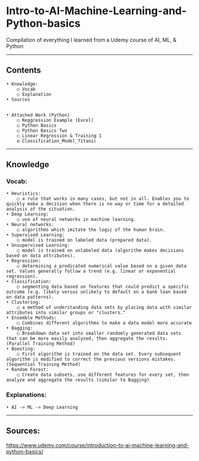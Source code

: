 # Intro-to-AI-Machine-Learning-and-Python-basics
Compilation of everything I learned from a Udemy course of AI, ML, &amp; Python
_________
## Contents

	• Knowledge:
		○ Vocab
		○ Explanation
	• Sources
	
	
	• Attached Work (Python)
		○ Reggression Example (Excel)
		○ Python Basics
		○ Python Basics Two
		○ Linear Regression & Training 1
		o Classification_Model_Titanic

_________
## Knowledge

### Vocab:
	• Heuristics:
		○ a rule that works in many cases, but not in all. Enables you to quickly make a decision when there is no way or time for a detailed analysis of the situation.
	• Deep Learning:
		○ use of neural networks in machine learning.
	• Neural networks:
		○ algorithms which imitate the logic of the human brain.
	• Supervised Learning:
		○ model is trained on labeled data (prepared data).
	• Unsupervised Learning:
		○ model is trained on unlabeled data (algorithm makes decisions based on data attributes).
	• Regression:
		○ determining a predicated numerical value based on a given data set. Values generally follow a trend (e.g. linear or exponential regression).
	• Classification:
		○ segmenting data based on features that could predict a specific outcome (e.g. likely versus unlikely to default on a bank loan based on data patterns).
	• Clustering:
		○ a method of understanding data sets by placing data with similar attributes into similar groups or "clusters."
	• Ensemble Methods:
		○ Combines different algorithms to make a data model more accurate
	• Bagging:
		○ Breakdown data set into smaller randomly generated data sets that can be more easily analyzed, then aggregate the results. (Parallel Training Method)
	• Boosting:
		○ First algorithm is trained on the data set. Every subsequent algorithm is modified to correct the previous versions mistakes. (Sequential Training Method)
	• Random Forest:
		○ Create data subsets, use different features for every set, then analyze and aggregate the results (similar to Bagging)

### Explanations:
	• AI -> ML -> Deep Learning

___________
## Sources:

https://www.udemy.com/course/introduction-to-ai-machine-learning-and-python-basics/
